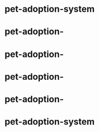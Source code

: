 # pet-adoption-system
# pet-adoption-
# pet-adoption-
# pet-adoption-
# pet-adoption-
# pet-adoption-system
